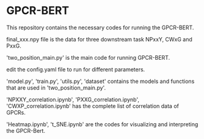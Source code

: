 # GPCR-BERT

This repository contains the necessary codes for running the GPCR-BERT.

final_xxx.npy file is the data for three downstream task NPxxY, CWxG and PxxG.

'two_position_main.py' is the main code for running GPCR-BERT.

edit the config.yaml file to run for different parameters.

'model.py', 'train.py', 'utils.py', 'dataset' contains the models and functions that are used in 'two_position_main.py'.

'NPXXY_correlation.ipynb', 'PXXG_correlation.ipynb', 'CWXP_correlation.ipynb' has the complete list of correlation data of GPCRs.

'Heatmap.ipynb', 't_SNE.ipynb' are the codes for visualizing and interpreting the GPCR-Bert.
